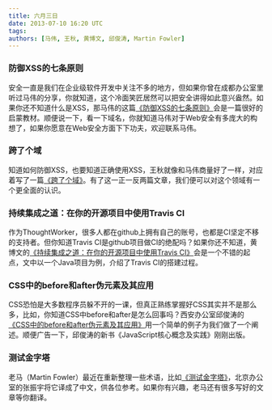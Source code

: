 ```yaml
---
title: 六月三日
date: 2013-07-10 16:20 UTC
tags:
authors: [马伟, 王秋, 黄博文, 邱俊涛, Martin Fowler]
---
```

### 防御XSS的七条原则
安全一直是我们在企业级软件开发中关注不多的地方，但如果你曾在成都办公室里听过马伟的分享，你就知道，这个冷面笑匠居然可以把安全讲得如此意兴盎然。如果你还不知道什么是XSS，那马伟的这篇[《防御XSS的七条原则》](http://webappsecuritylab.com/?p=6)会是一篇很好的启蒙教材。顺便说一下，看一下域名，你就知道马伟对于Web安全有多庞大的构想了，如果你愿意在Web安全方面下下功夫，欢迎联系马伟。


### 跨了个域
知道如何防御XSS，也要知道正确使用XSS，王秋就像和马伟商量好了一样，对应着写了一篇[《跨了个域》](http://ishouldbeageek.me/2013/05/31/cross-origin-request/)。有了这一正一反两篇文章，我们便可以对这个领域有一个更全面的认识。

### 持续集成之道：在你的开源项目中使用Travis CI
作为ThoughtWorker，很多人都在github上拥有自己的账号，也都是CI坚定不移的支持者。但你知道Travis CI是github项目做CI的绝配吗？如果你还不知道，黄博文的[《持续集成之道：在你的开源项目中使用Travis CI》](http://huangbowen.net/blog/2013/05/30/use-travis-ci-to-your-open-source-project/)会是一个不错的起点，文中以一个Java项目为例，介绍了Travis CI的搭建过程。


### CSS中的before和after伪元素及其应用
CSS恐怕是大多数程序员躲不开的一课，但真正熟练掌握好CSS其实并不是那么多，比如，你知道CSS中before和after是怎么回事吗？西安办公室邱俊涛的[《CSS中的before和after伪元素及其应用》](http://icodeit.org/2013/05/before-and-after-selector-in-css/)用一个简单的例子为我们做了一个阐述。顺便广告一下，邱俊涛的新书《JavaScript核心概念及实践》刚刚出版。

### 测试金字塔
老马（Martin Fowler）最近在重新整理一些术语，比如[《测试金字塔》](http://zyzhang.github.io/blog/2013/04/28/test-pyramid/)，北京办公室的张振宇将它译成了中文，供各位参考。如果你有兴趣，老马还有很多写好的文章等你翻译。